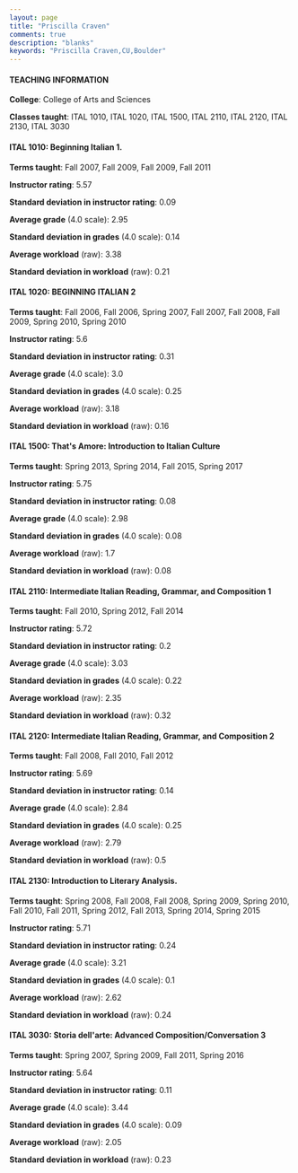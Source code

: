 ```yaml
---
layout: page
title: "Priscilla Craven" 
comments: true
description: "blanks"
keywords: "Priscilla Craven,CU,Boulder"
---
```

<head>
<script src="https://ajax.googleapis.com/ajax/libs/jquery/2.1.3/jquery.min.js"></script>
<script src="https://dl.dropboxusercontent.com/s/pc42nxpaw1ea4o9/highcharts.js?dl=0"></script>
<!-- <script src="../assets/js/highcharts.js"></script> -->
<style type="text/css">@font-face {
	font-family: "Bebas Neue";
	src: url(https://www.filehosting.org/file/details/544349/BebasNeue Regular.otf) format("opentype");
	}
	h1.Bebas { 
		font-family: "Bebas Neue", Verdana, Tahoma;
	}
</style>
</head>
	   
#### TEACHING INFORMATION

**College**: College of Arts and Sciences

**Classes taught**: ITAL 1010, ITAL 1020, ITAL 1500, ITAL 2110, ITAL 2120, ITAL 2130, ITAL 3030

#### ITAL 1010: Beginning Italian 1.

**Terms taught**: Fall 2007, Fall 2009, Fall 2009, Fall 2011

**Instructor rating**: 5.57

**Standard deviation in instructor rating**: 0.09

**Average grade** (4.0 scale): 2.95

**Standard deviation in grades** (4.0 scale): 0.14

**Average workload** (raw): 3.38

**Standard deviation in workload** (raw): 0.21

#### ITAL 1020: BEGINNING ITALIAN 2

**Terms taught**: Fall 2006, Fall 2006, Spring 2007, Fall 2007, Fall 2008, Fall 2009, Spring 2010, Spring 2010

**Instructor rating**: 5.6

**Standard deviation in instructor rating**: 0.31

**Average grade** (4.0 scale): 3.0

**Standard deviation in grades** (4.0 scale): 0.25

**Average workload** (raw): 3.18

**Standard deviation in workload** (raw): 0.16

#### ITAL 1500: That's Amore: Introduction to Italian Culture

**Terms taught**: Spring 2013, Spring 2014, Fall 2015, Spring 2017

**Instructor rating**: 5.75

**Standard deviation in instructor rating**: 0.08

**Average grade** (4.0 scale): 2.98

**Standard deviation in grades** (4.0 scale): 0.08

**Average workload** (raw): 1.7

**Standard deviation in workload** (raw): 0.08

#### ITAL 2110: Intermediate Italian Reading, Grammar, and Composition 1

**Terms taught**: Fall 2010, Spring 2012, Fall 2014

**Instructor rating**: 5.72

**Standard deviation in instructor rating**: 0.2

**Average grade** (4.0 scale): 3.03

**Standard deviation in grades** (4.0 scale): 0.22

**Average workload** (raw): 2.35

**Standard deviation in workload** (raw): 0.32

#### ITAL 2120: Intermediate Italian Reading, Grammar, and Composition 2

**Terms taught**: Fall 2008, Fall 2010, Fall 2012

**Instructor rating**: 5.69

**Standard deviation in instructor rating**: 0.14

**Average grade** (4.0 scale): 2.84

**Standard deviation in grades** (4.0 scale): 0.25

**Average workload** (raw): 2.79

**Standard deviation in workload** (raw): 0.5

#### ITAL 2130: Introduction to Literary Analysis.

**Terms taught**: Spring 2008, Fall 2008, Fall 2008, Spring 2009, Spring 2010, Fall 2010, Fall 2011, Spring 2012, Fall 2013, Spring 2014, Spring 2015

**Instructor rating**: 5.71

**Standard deviation in instructor rating**: 0.24

**Average grade** (4.0 scale): 3.21

**Standard deviation in grades** (4.0 scale): 0.1

**Average workload** (raw): 2.62

**Standard deviation in workload** (raw): 0.24

#### ITAL 3030: Storia dell'arte: Advanced Composition/Conversation 3

**Terms taught**: Spring 2007, Spring 2009, Fall 2011, Spring 2016

**Instructor rating**: 5.64

**Standard deviation in instructor rating**: 0.11

**Average grade** (4.0 scale): 3.44

**Standard deviation in grades** (4.0 scale): 0.09

**Average workload** (raw): 2.05

**Standard deviation in workload** (raw): 0.23

